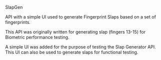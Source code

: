 SlapGen

API with a simple UI used to generate Fingerprint Slaps based 
on a set of fingerprints.

This API was originally written for generating slap (fingers 13-15) 
for Biometric performance testing.  

A simple UI was added for the purpose of testing the Slap Generator API.
This UI can also be used to generate slaps for functional testing.
